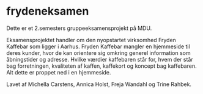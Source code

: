 # frydeneksamen
Dette er et 2.semesters gruppeeksamensprojekt på MDU.

Eksamensprojektet handler om den nyopstartet virksomhed Fryden Kaffebar som ligger i Aarhus.
Fryden Kaffebar mangler en hjemmeside til deres kunder, hvor de kan orientere sig omkring generel information som åbningstider og adresse.
Hvilke værdier kaffebaren står for, hvem der står bag forretningen, kvaliteten af kaffen, kaffekort og koncept bag kaffebaren. Alt dette er proppet ned i en hjemmeside.

Lavet af Michella Carstens, Annica Holst, Freja Wandahl og Trine Rahbek.
